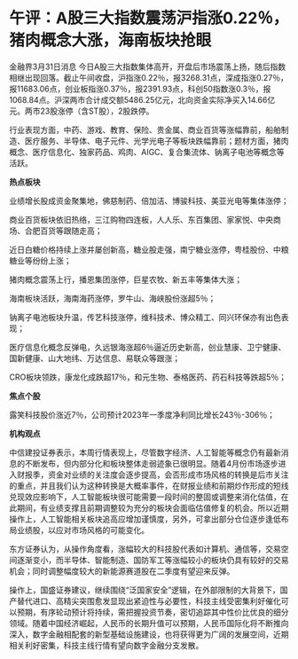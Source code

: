 # 午评：A股三大指数震荡沪指涨0.22％，猪肉概念大涨，海南板块抢眼

金融界3月31日消息
今日A股三大指数集体高开，开盘后市场震荡上扬，随后指数相继出现回落。截止午间收盘，沪指涨0.22％，报3268.31点，深成指涨0.27％，报11683.06点，创业板指涨0.37％，报2391.93点，科创50指数涨0.3％，报1068.84点。沪深两市合计成交额5486.25亿元，北向资金实际净买入14.66亿元。两市23股涨停（含ST股），2股跌停。

行业表现方面，中药、游戏、教育、保险、贵金属、商业百货等涨幅靠前，船舶制造、医疗服务、半导体、电子元件、光学光电子等板块跌幅靠前；题材方面，猪肉概念、医疗信息化、独家药品、鸡肉、AIGC、复合集流体、钠离子电池等概念等活跃。

**热点板块**

业绩增长股成资金聚集地，佛慈制药、倍加洁、博骏科技、美亚光电等集体涨停；

商业百货板块依旧热络，三江购物四连板，人人乐、东百集团、家家悦、中央商场、合肥百货等跟随走高；

近日白糖价格持续上涨并屡创新高，糖业股走强，南宁糖业涨停，粤桂股份、中粮糖业等纷纷上涨；

猪肉概念震荡上行，播恩集团涨停，巨星农牧、新五丰等集体大涨；

海南板块活跃，海南海药涨停，罗牛山、海峡股份涨超5％；

钠离子电池板块升温，传艺科技涨停，维科技术、博众精工、同兴环保亦有出色表现；

医疗信息化概念反弹电，久远银海涨超6％逼近历史新高，创业慧康、卫宁健康、国新健康、山大地纬、万达信息、易联众等跟涨；

CRO板块领跌，康龙化成跌超17％，和元生物、泰格医药、药石科技等跌超5％；

**焦点个股**

露笑科技股价涨近7％，公司预计2023年一季度净利同比增长243％-306％；

**机构观点**

中信建投证券表示，本周行情表现上，尽管数字经济、人工智能等概念仍有最新消息的不断发布，但内部分化和板块整体走弱迹象已很明显。随着4月份市场逐步进入财报季，资金对业绩的关注度会逐步提高，会否形成市场风格的转换是后市关注的重点，并且我们认为这种转换是大概率事件，在财报业绩和前期炒作形成的短线兑现效应影响下，人工智能板块很可能需要一段时间的整固或调整来消化估值，在此期间，有业绩支撑且前期调整较为充分的板块会面临估值修复的机会。所以近期操作上，人工智能相关板块追高应增加谨慎度，另外，可拿出部分仓位逐步逢低布局业绩股，以应对市场风格的可能变化。

东方证券认为，从操作角度看，涨幅较大的科技股代表如计算机、通信等，交易空间逐渐变小，而半导体、智能制造、国防军工等涨幅较小的板块仍具有较好的交易机会；同时调整幅度较大的新能源赛道股在二季度有望迎来反弹。

操作上，国盛证券建议，继续围绕“泛国家安全”逻辑，在外部限制的大背景下，国产替代进口、高精尖突围愈发显现出紧迫性与必要性，科技主线受密集利好催化可以预期，有序轮动预计将持续，需把握投资节奏，密切追踪其中性价比优良的细分领域。随着中国经济崛起，人民币的长期升值可以预期，人民币国际化将不断推向深入，数字金融相配套的新型基础设施建设，也将获得更为广阔的发展空间，近期相关利好密集，科技主线行情有望向数字金融分支发散。

